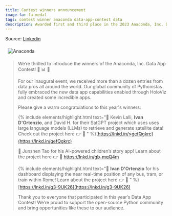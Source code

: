 ```yaml
---
title: Contest winners announcement
image-fa: fa-medal
tags: contest winner anaconda data-app-contest data
description: Awarded first and third place in the 2023 Anaconda, Inc. Data App Contest! :)
---
```


Source: [Linkedin](https://www.linkedin.com/feed/update/urn:li:activity:7092994177940013056)

<img style="background-color: rgba(255, 255, 255, 0.25); padding: 8px; border-radius: 8px" src="https://www.anaconda.com/wp-content/uploads/2022/12/anaconda_secondary_logo.svg" alt="Anaconda"><img>

> We’re thrilled to introduce the winners of the Anaconda, Inc. Data App Contest! 🐍 📊 🎉
>
> For our inaugural event, we received more than a dozen entries from data pros all around the world. Our global community of Pythonistas fully embraced the new data app capabilities enabled through HoloViz and created some incredible apps.
>
> Please give a warm congratulations to this year's winners:
>
> {% include elements/highlight.html text="🥇 Kevin Lalli, <strong>Ivan D'Ortenzio</strong>, and David H. for their SatGPT project which uses uses large language models (LLMs) to retrieve and generate satellite data! Check out the project here 👉 🐙 " %}[https://lnkd.in/>gefQgkrc](https://lnkd.in/gefQgkrc)
>
> 🥈 Junshen Tao for his AI-powered children’s story app! Learn about the project here 👉 🐙 https://lnkd.in/gb-mqQ4m
>
> {% include elements/highlight.html text="🥉 <strong>Ivan D'Ortenzio</strong> for his dashboard displaying the near real-time position of any bus, tram, or train within Rome! Learn about the project here 👉 🐙 " %}[https://lnkd.in/g3-9UK26](https://lnkd.in/g3-9UK26)
>
> Thank you to everyone that participated in this year’s Data App Contest! We’re proud to support the open-source Python community and
> bring opportunities like these to our audience.
